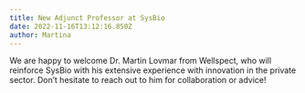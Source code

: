 ```yaml
---
title: New Adjunct Professor at SysBio
date: 2022-11-16T13:12:16.850Z
author: Martina
---
```

We are happy to welcome Dr. Martin Lovmar from Wellspect, who will reinforce SysBio with his extensive experience with innovation in the private sector. Don’t hesitate to reach out to him for collaboration or advice!